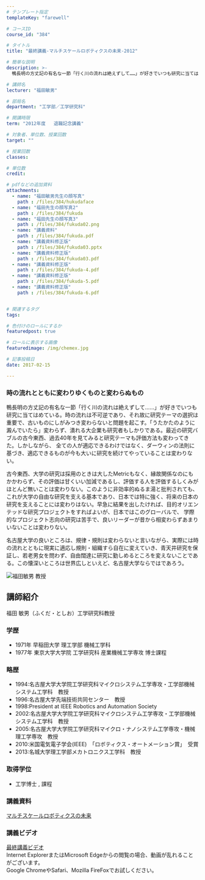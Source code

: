 ```yaml
---
# テンプレート指定
templateKey: "farewell"

# コースID
course_id: "384"

# タイトル
title: "最終講義-マルチスケールロボティクスの未来-2012"

# 簡単な説明
description: >-
  鴨長明の方丈記の有名な一節「行く川の流れは絶えずして……」が好きでいつも研究に当てはめている。時の流れは不可逆であり、それ故に研究テーマの選択は重要で、古いものにしがみつき変わらないと問題を起こす...

# 講師名
lecturer: "福田敏男"

# 部局名
department: "工学部／工学研究科"

# 開講時限
term: "2012年度	退職記念講義"

# 対象者、単位数、授業回数
target: ""

# 授業回数
classes: 

# 単位数
credit: 

# pdfなどの追加資料
attachments: 
  - name: "福田敏男先生の顔写真" 
    path : /files/384/hukudaface
  - name: "福田先生の顔写真2" 
    path : /files/384/fukuda
  - name: "福田先生の顔写真3" 
    path : /files/384/fukuda02.png
  - name: "講義資料" 
    path : /files/384/fukuda.pdf
  - name: "講義資料修正版" 
    path : /files/384/fukuda03.pptx
  - name: "講義資料修正版" 
    path : /files/384/fukuda03.pdf
  - name: "講義資料修正版" 
    path : /files/384/fukuda-4.pdf
  - name: "講義資料修正版" 
    path : /files/384/fukuda-5.pdf
  - name: "講義資料修正版" 
    path : /files/384/fukuda-6.pdf


# 関連するタグ
tags:

# 色付けのロールにするか
featuredpost: true

# ロールに表示する画像
featuredimage: /img/chemex.jpg

# 記事投稿日
date: 2017-02-15

---
```

### 時の流れとともに変わりゆくものと変わらぬもの

鴨長明の方丈記の有名な一節「行く川の流れは絶えずして……」が好きでいつも研究に当てはめている。時の流れは不可逆であり、それ故に研究テーマの選択は重要で、古いものにしがみつき変わらないと問題を起こす。「うたかたのように澱んでいたら」変わらず、潰れる大企業も研究者もしかりである。最近の研究バブルの古今東西、過去40年を見てみると研究テーマも評価方法も変わってきた。しかしながら、 全ての人が適応できるわけではなく、ダーウィンの法則に基づき、適応できるものが今も大いに研究を続けてやっていることは変わりない。 

古今東西、大学の研究は採用のときは大したMetricもなく、縁故関係なのにもかかわらず、その評価は甘くいい加減であるし、評価する人を評価するしくみがほとんど無いことは変わりない。このように非効率的ぬるま湯と批判されても、これが大学の自由な研究を支える基本であり、日本では特に強く、将来の日本の研究を支えることには変わりはない。早急に結果を出したければ、目的オリエンテッドな研究プロジェクトをすればよいが、日本ではこのグローバルで、 学際的なプロジェクト志向の研究は苦手で、良いリーダーが昔から相変わらずあまりいないことは変わりない。 

名古屋大学の良いところは、規律・規則は変わらないと言いながら、実際には時の流れとともに現実に適応し規則・組織すら自在に変えていき、青天井研究を保証し、若老男女を問わず、自由闊達に研究に勤しめるところを変えないことである。この懐深いところは世界広しといえど、名古屋大学ならではであろう。

![福田敏男 教授](/files/384/fukuda02.png) 
## 講師紹介

福田 敏男（ふくだ・としお）工学研究科教授 

### 学歴

  * 1971年 早稲田大学 理工学部 機械工学科
  * 1977年 東京大学大学院 工学研究科 産業機械工学専攻 博士課程

### 略歴

  * 1994:名古屋大学大学院工学研究科マイクロシステム工学専攻・工学部機械システム工学科　教授
  * 1996:名古屋大学先端技術共同センター　教授
  * 1998:President at IEEE Robotics and Automation Society
  * 2002:名古屋大学大学院工学研究科マイクロシステム工学専攻・工学部機械システム工学科　教授
  * 2005:名古屋大学大学院工学研究科マイクロ・ナノシステム工学専攻・機械理工学専攻　教授
  * 2010:米国電気電子学会(IEEE)　「ロボティクス・オートメーション賞」　受賞
  * 2013:名城大学理工学部メカトロニクス工学科　教授

### 取得学位

  * 工学博士 , 課程
### 講義資料


[マルチスケールロボティクスの未来](/files/384/fukuda-6.pdf) 

### 講義ビデオ

[最終講義ビデオ](http://nuvideo.media.nagoya-u.ac.jp/embed/c65f3949c4a3edfe78cf0c71f997b7977f599191)  
Internet ExplorerまたはMicrosoft Edgeからの閲覧の場合、動画が乱れることがございます。  
Google ChromeやSafari、Mozilla FireFoxでお試しください。
